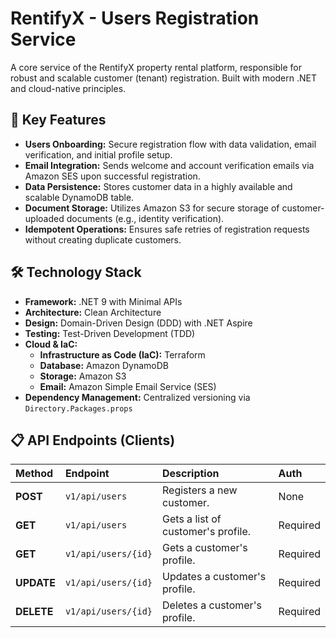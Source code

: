 # RentifyX - Users Registration Service

A core service of the RentifyX property rental platform, responsible for robust and scalable customer (tenant) registration. Built with modern .NET and cloud-native principles.

## 🚀 Key Features

- **Users Onboarding:** Secure registration flow with data validation, email verification, and initial profile setup.
- **Email Integration:** Sends welcome and account verification emails via Amazon SES upon successful registration.
- **Data Persistence:** Stores customer data in a highly available and scalable DynamoDB table.
- **Document Storage:** Utilizes Amazon S3 for secure storage of customer-uploaded documents (e.g., identity verification).
- **Idempotent Operations:** Ensures safe retries of registration requests without creating duplicate customers.

## 🛠️ Technology Stack

- **Framework:** .NET 9 with Minimal APIs
- **Architecture:** Clean Architecture
- **Design:** Domain-Driven Design (DDD) with .NET Aspire
- **Testing:** Test-Driven Development (TDD)
- **Cloud & IaC:**
  - **Infrastructure as Code (IaC):** Terraform
  - **Database:** Amazon DynamoDB
  - **Storage:** Amazon S3
  - **Email:** Amazon Simple Email Service (SES)
- **Dependency Management:** Centralized versioning via `Directory.Packages.props`

## 📋 API Endpoints (Clients)

| Method     | Endpoint              | Description                        | Auth     |
| :--------- | :-------------------- | :--------------------------------- | :------- |
| **POST**   | `v1/api/users`      | Registers a new customer.          | None     |
| **GET**    | `v1/api/users`      | Gets a list of customer's profile. | Required |
| **GET**    | `v1/api/users/{id}` | Gets a customer's profile.         | Required |
| **UPDATE** | `v1/api/users/{id}` | Updates a customer's profile.      | Required |
| **DELETE** | `v1/api/users/{id}` | Deletes a customer's profile.      | Required |
